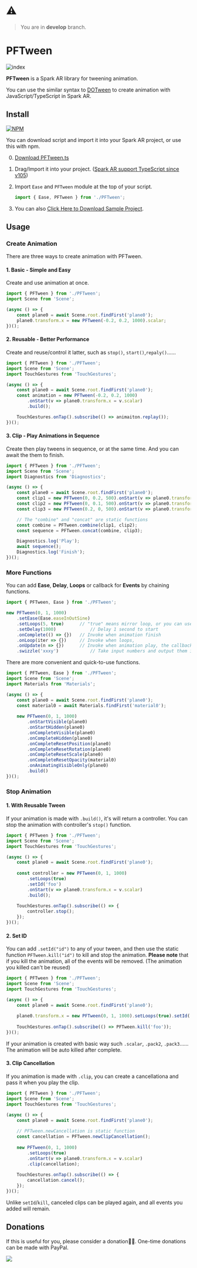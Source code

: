 # ⚠️
> You are in **develop** branch.



# PFTween

![index](https://github.com/pofulu/sparkar-pftween/blob/master/README.assets/index.gif?raw=true)

**PFTween** is a Spark AR library for tweening animation.

You can use the similar syntax to [DOTween](http://dotween.demigiant.com) to create animation with JavaScript/TypeScript in Spark AR.

## Install

[![NPM](https://nodei.co/npm/sparkar-pftween.png?compact=true)](https://nodei.co/npm/sparkar-pftween.png?compact=true)

You can download script and import it into your Spark AR project, or use this with npm.

0. [Download PFTween.ts](https://github.com/pofulu/sparkar-pftween/releases/latest/download/PFTween.ts)

1. Drag/Import it into your project. ([Spark AR support TypeScript since v105](https://sparkar.facebook.com/ar-studio/learn/scripting/typescript-support))
2. Import `Ease` and `PFTween` module at the top of your script.
    ```javascript
    import { Ease, PFTween } from './PFTween';
    ```


3. You can also [Click Here to Download Sample Project](https://github.com/pofulu/sparkar-pftween/releases/latest/download/PFTweenDemo.arprojpkg).



## Usage

### Create Animation

There are three ways to create animation with PFTween.

#### 1. Basic - Simple and Easy

Create and use animation at once.

```typescript
import { PFTween } from './PFTween';
import Scene from 'Scene';

(async () => {
    const plane0 = await Scene.root.findFirst('plane0');
    plane0.transform.x = new PFTween(-0.2, 0.2, 1000).scalar;
})();
```

#### 2. Reusable - Better Performance

Create and  reuse/control it latter, such as `stop()`, `start()`,`repaly()`......

```typescript
import { PFTween } from './PFTween';
import Scene from 'Scene';
import TouchGestures from 'TouchGestures';

(async () => {
    const plane0 = await Scene.root.findFirst('plane0');
    const animation = new PFTween(-0.2, 0.2, 1000)
        .onStart(v => plane0.transform.x = v.scalar)
        .build();

    TouchGestures.onTap().subscribe(() => animaiton.replay());
})();
```

#### 3. Clip - Play Animations in Sequence

Create then play tweens in sequence, or at the same time. And you can await the them to finish.

```typescript
import { PFTween } from './PFTween';
import Scene from 'Scene';
import Diagnostics from 'Diagnostics';

(async () => {
    const plane0 = await Scene.root.findFirst('plane0');
    const clip1 = new PFTween(0, 0.2, 500).onStart(v => plane0.transform.x = v.scalar).clip;
    const clip2 = new PFTween(0, 0.1, 500).onStart(v => plane0.transform.y = v.scalar).clip;
    const clip3 = new PFTween(0.2, 0, 500).onStart(v => plane0.transform.x = v.scalar).clip;

    // The "combine" and "concat" are static functions
    const combine = PFTween.combine(clip1, clip2);
    const sequence = PFTween.concat(combine, clip3);

    Diagnostics.log('Play');
    await sequence();
    Diagnostics.log('Finish');
})();
```



### More Functions

You can add **Ease**, **Delay**, **Loops** or callback for **Events** by chaining functions.

```typescript
import { PFTween, Ease } from './PFTween';

new PFTween(0, 1, 1000)
    .setEase(Ease.easeInOutSine)
    .setLoops(5, true)		// "true" means mirror loop, or you can use .setMirror()
    .setDelay(1000)				// Delay 1 second to start
    .onComplete(() => {})	// Invoke when animation finish
    .onLoop(iter => {})		// Invoke when loops, 
    .onUpdate(n => {})		// Invoke when animation play, the callback vlaue type is "number"
    .swizzle('xxxy')			// Take input numbers and output them in a different order
```

There are more convenient and quick-to-use functions.

```typescript
import { PFTween, Ease } from './PFTween';
import Scene from 'Scene';
import Materials from 'Materials';

(async () => {
    const plane0 = await Scene.root.findFirst('plane0');
    const material0 = await Materials.findFirst('material0');
  
    new PFTween(0, 1, 1000)
        .onStartVisible(plane0)
        .onStartHidden(plane0)
        .onCompleteVisible(plane0)
        .onCompleteHidden(plane0)
        .onCompleteResetPosition(plane0)
        .onCompleteResetRotation(plane0)
        .onCompleteResetScale(plane0)
        .onCompleteResetOpacity(material0)
        .onAnimatingVisibleOnly(plane0)
        .build()
})();
```


### Stop Animation

#### 1. With Reusable Tween

If your animation is made with `.build()`, it's will return a controller. You can stop the animation with controller's  `stop()` function.

```typescript
import { PFTween } from './PFTween';
import Scene from 'Scene';
import TouchGestures from 'TouchGestures';

(async () => {
    const plane0 = await Scene.root.findFirst('plane0');
 
    const controller = new PFTween(0, 1, 1000)
        .setLoops(true)
        .setId('foo')
        .onStart(v => plane0.transform.x = v.scalar)
        .build();
  
    TouchGestures.onTap().subscribe(() => {
        controller.stop();
    });
})();
```



#### 2. Set ID

You can add `.setId("id")`  to any of your tween, and then use the static function `PFTween.kill("id")` to kill and stop the animation. **Please note** that if you kill the animation, all of the events will be removed. (The animation you killed can't be reused)

```typescript
import { PFTween } from './PFTween';
import Scene from 'Scene';
import TouchGestures from 'TouchGestures';

(async () => {
    const plane0 = await Scene.root.findFirst('plane0');
  
    plane0.transform.x = new PFTween(0, 1, 1000).setLoops(true).setId('foo').scalar;
  
    TouchGestures.onTap().subscribe(() => PFTween.kill('foo'));
})();
```

If your animation is created with basic way such `.scalar`, `.pack2`, `.pack3`...... The animation will be auto killed after complete.



#### 3. Clip Cancellation

If you animation is made with `.clip`, you can create a cancellationa and pass it when you play the clip.

```typescript
import { PFTween } from './PFTween';
import Scene from 'Scene';
import TouchGestures from 'TouchGestures';

(async () => {
    const plane0 = await Scene.root.findFirst('plane0');
  
    // PFTween.newCancellation is static function
    const cancellation = PFTween.newClipCancellation();
  
    new PFTween(0, 1, 1000)
        .setLoops(true)
        .onStart(v => plane0.transform.x = v.scalar)
        .clip(cancellation);
  
    TouchGestures.onTap().subscribe(() => {
        cancellation.cancel();
    });
})();
```

Unlike `setId`/`kill`, canceled clips can be played again, and all events you added will remain.



## Donations
If this is useful for you, please consider a donation🙏🏼. One-time donations can be made with PayPal.

[![](https://www.paypalobjects.com/en_US/i/btn/btn_donateCC_LG.gif)](https://www.paypal.com/cgi-bin/webscr?cmd=_s-xclick&hosted_button_id=HW99ESSALJZ36)
